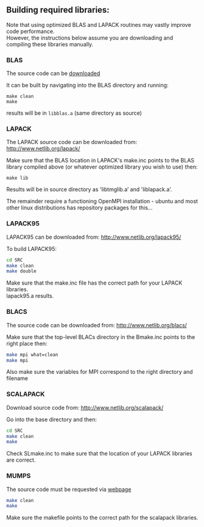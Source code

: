## Building required libraries:

Note that using optimized BLAS and LAPACK routines may vastly improve code performance.  
However, the instructions below assume you are downloading and compiling these libraries manually.  

### BLAS

The source code can be 
[downloaded](http://www.netlib.org/blas/)

It can be built by navigating into the BLAS directory and running:

    make clean
    make

results will be in `libblas.a` (same directory as source)

### LAPACK

The LAPACK source code can be downloaded from: http://www.netlib.org/lapack/ 

Make sure that the BLAS location in LAPACK's make.inc points to the BLAS library compiled above (or whatever optimized library you wish to use) then:

    make lib 

Results will be in source directory as 'libtmglib.a’ and 'liblapack.a’.

The remainder require a functioning OpenMPI installation - ubuntu and most other linux distributions has repository packages for this…

### LAPACK95

LAPACK95 can be downloaded from:  http://www.netlib.org/lapack95/

To build LAPACK95:
```sh
cd SRC 
make clean
make double
```
Make sure that the make.inc file has the correct path for your LAPACK libraries.  
lapack95.a results.

### BLACS

The source code can be downloaded from:  http://www.netlib.org/blacs/

Make sure that the top-level BLACs directory in the Bmake.inc points to the right place then:
```sh
make mpi what=clean
make mpi
```   
Also make sure the variables for MPI correspond to the right directory and filename

### SCALAPACK

Download source code from:  http://www.netlib.org/scalapack/

Go into the base directory and then:
```sh
cd SRC
make clean
make
```

Check SLmake.inc to make sure that the location of your LAPACK libraries are correct.  

### MUMPS

The source code must be requested via
[webpage](http://mumps.enseeiht.fr)
```sh
make clean
make 
```
   
Make sure the makefile points to the correct path for the scalapack libraries.  

